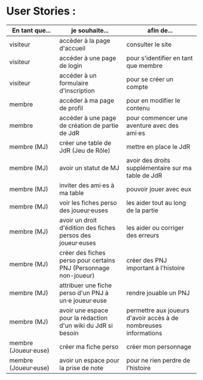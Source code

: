 # User Stories :

| En tant que... | je souhaite... | afin de... |
| -------------- | -------------- | ---------- |
|visiteur|accèder à la page d'accueil|consulter le site|
|visiteur|accéder à une page de login|pour s'identifier en tant que membre|
|visiteur|accéder à un formulaire d'inscription|pour se créer un compte|
|membre|accéder à ma page de profil|pour en modifier le contenu|
|membre|accéder à une page de création de partie de JdR|pour commencer une aventure avec des ami·es|
|membre (MJ)|créer une table de JdR (Jeu de Rôle)|mettre en place le JdR|
|membre (MJ)|avoir un statut de MJ|avoir des droits supplémentaire sur ma table de JdR|
|membre (MJ)|inviter des ami·es à ma table|pouvoir jouer avec eux|
|membre (MJ)|voir les fiches perso des joueur·euses|les aider tout au long de la partie|
|membre (MJ)|avoir un droit d'édition des fiches persos des joueur·euses |les aider ou corriger des erreurs|
|membre (MJ)|créer des fiches perso pour certains PNJ (Personnage non-joueur)|créer des PNJ important à l'histoire|
|membre (MJ)|attribuer une fiche perso d'un PNJ à un·e joueur·euse|rendre jouable un PNJ|
|membre (MJ)|avoir une espace pour la rédaction d'un wiki du JdR si besoin|permettre aux joueurs d'avoir accès à de nombreuses informations|
|membre (Joueur·euse)|créer ma fiche perso|créer mon personnage|
|membre (Joueur·euse)|avoir un espace pour la prise de note|pour ne rien perdre de l'histoire|